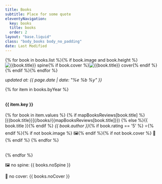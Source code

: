 ```yaml
---
title: Books
subtitle: Place for some quote
eleventyNavigation:
  key: books
  title: books
  order: 2
layout: "base.liquid"
class: "body_books body_no_padding"
date: Last Modified
---
```


<div class="flex container">
  <div class="col padding-no-mobile">
    <div class="books-container">
      <div class="books-row-polka"></div>
      <div class="books-row-left"></div>
      <div class="books-row-right"></div>
      <div class="books-row-background"></div>
      <div class="books-row-corner-left-bottom"></div>
      <div class="books-row-corner-right-bottom"></div>
      <div class="books-row">{% for book in books.list %}{% if book.image and book.height %}
      <div class="books-item-container">
      <img src="/images/books/{{book.image}}" alt="{{book.title}} spine" style="height: calc({{book.height}} * 19rem / 10)" class="books-item" />{% if book.cover %}<img src="/images/books/{{book.cover}}" alt="{{book.title}} cover" style="height: calc({{book.height}} * 19rem / 10)" class="books-cover" />{% endif %}
      </div>{% endif %}{% endfor %}</div>
    </div>
  </div>

  <div class="col padding">
    <p><i>updated at: {{ page.date | date: "%e %b %y" }}</i></p>
    {% for item in books.byYear %}<section>
    <h4>{{ item.key }}</h4>
    {% for book in item.values %}
    {% if mapBooksReviews[book.title] %}[{{book.title}}](/books/{{mapBooksReviews[book.title]}})
    {% else %}{{ book.title }}{% endif %} <i>{{ book.author }}</i>{% if book.rating == '5' %} ⭐️{% endif %}{% if not book.image %} 🖼️{% endif %}{% if not book.cover %} 📕{% endif %}
    {% endfor %}</section>
    {% endfor %}
    <p>🖼️ no spine: {{ books.noSpine }}</p>
    <p>📕 no cover: {{ books.noCover }}</p>
  </div>
</div>

<style>
  section {
    margin: 2rem 0;
  }
</style>
